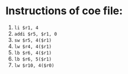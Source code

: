 # Instructions of coe file:

1. `li $r1, 4`
2. `addi $r5, $r1, 0`
3. `sw $r5, 4($r1)`
4. `lw $r4, 4($r1)`
5. `lb $r6, 4($r1)`
6. `lb $r6, 5($r1)`
7. `lw $r10, 4($r0)`
